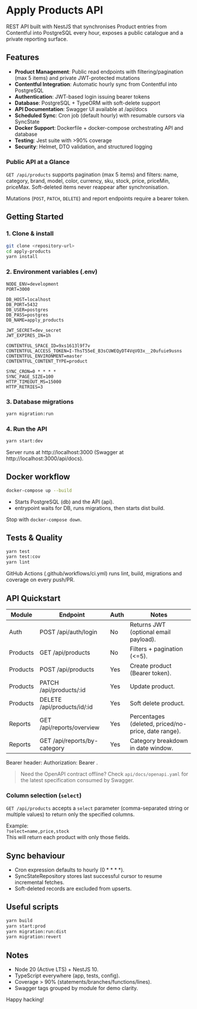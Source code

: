 # Apply Products API

REST API built with NestJS that synchronises Product entries from Contentful into PostgreSQL every hour, exposes a public catalogue and a private reporting surface.

## Features

- **Product Management**: Public read endpoints with filtering/pagination (max 5 items) and private JWT-protected mutations
- **Contentful Integration**: Automatic hourly sync from Contentful into PostgreSQL
- **Authentication**: JWT-based login issuing bearer tokens
- **Database**: PostgreSQL + TypeORM with soft-delete support
- **API Documentation**: Swagger UI available at /api/docs
- **Scheduled Sync**: Cron job (default hourly) with resumable cursors via SyncState
- **Docker Support**: Dockerfile + docker-compose orchestrating API and database
- **Testing**: Jest suite with >90% coverage
- **Security**: Helmet, DTO validation, and structured logging

### Public API at a Glance

`GET /api/products` supports pagination (max 5 items) and filters: name, category, brand, model, color, currency, sku, stock, price, priceMin, priceMax.
Soft-deleted items never reappear after synchronisation.

Mutations (`POST`, `PATCH`, `DELETE`) and report endpoints require a bearer token.

## Getting Started

### 1. Clone & install
```bash
git clone <repository-url>
cd apply-products
yarn install
```

### 2. Environment variables (.env)
```
NODE_ENV=development
PORT=3000

DB_HOST=localhost
DB_PORT=5432
DB_USER=postgres
DB_PASS=postgres
DB_NAME=apply_products

JWT_SECRET=dev_secret
JWT_EXPIRES_IN=1h

CONTENTFUL_SPACE_ID=9xs1613l9f7v
CONTENTFUL_ACCESS_TOKEN=I-ThsT55eE_B3sCUWEQyDT4VqVO3x__20ufuie9usns
CONTENTFUL_ENVIRONMENT=master
CONTENTFUL_CONTENT_TYPE=product

SYNC_CRON=0 * * * *
SYNC_PAGE_SIZE=100
HTTP_TIMEOUT_MS=15000
HTTP_RETRIES=3
```

### 3. Database migrations
```bash
yarn migration:run
```

### 4. Run the API
```bash
yarn start:dev
```
Server runs at http://localhost:3000 (Swagger at http://localhost:3000/api/docs).

## Docker workflow

```bash
docker-compose up --build
```

- Starts PostgreSQL (db) and the API (api).
- entrypoint waits for DB, runs migrations, then starts dist build.

Stop with `docker-compose down`.

## Tests & Quality

```bash
yarn test
yarn test:cov
yarn lint
```

GitHub Actions (.github/workflows/ci.yml) runs lint, build, migrations and coverage on every push/PR.

## API Quickstart

| Module | Endpoint | Auth | Notes |
|--------|----------|------|-------|
| Auth | POST /api/auth/login | No | Returns JWT (optional email payload). |
| Products | GET /api/products | No | Filters + pagination (<=5). |
| Products | POST /api/products | Yes | Create product (Bearer token). |
| Products | PATCH /api/products/:id | Yes | Update product. |
| Products | DELETE /api/products/id/:id | Yes | Soft delete product. |
| Reports | GET /api/reports/overview | Yes | Percentages (deleted, priced/no-price, date range). |
| Reports | GET /api/reports/by-category | Yes | Category breakdown in date window. |

Bearer header: Authorization: Bearer <token>.

> Need the OpenAPI contract offline? Check `api/docs/openapi.yaml` for the latest specification consumed by Swagger.

### Column selection (`select`)

`GET /api/products` accepts a `select` parameter (comma-separated string or multiple values) to return only the specified columns.  

Example:  
`?select=name,price,stock`  
This will return each product with only those fields.


## Sync behaviour

- Cron expression defaults to hourly (0 * * * *).
- SyncStateRepository stores last successful cursor to resume incremental fetches.
- Soft-deleted records are excluded from upserts.

## Useful scripts

```bash
yarn build
yarn start:prod
yarn migration:run:dist
yarn migration:revert
```

## Notes

- Node 20 (Active LTS) + NestJS 10.
- TypeScript everywhere (app, tests, config).
- Coverage > 90% (statements/branches/functions/lines).
- Swagger tags grouped by module for demo clarity.

Happy hacking!
